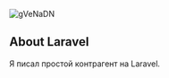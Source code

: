 ![gVeNaDN](https://user-images.githubusercontent.com/13521704/171829664-25209b24-85f8-48b3-b765-fa9cb81c96f7.png)



## About Laravel

Я писал простой контрагент на Laravel. 
